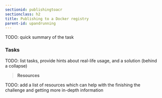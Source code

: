 ```yaml
---
sectionid: publishingtoacr
sectionclass: h2
title: Publishing to a Docker registry
parent-id: upandrunning
---
```


TODO: quick summary of the task

### Tasks

TODO: list tasks, provide hints about real-life usage, and a solution (behind a collapse)

> **Resources**

TODO: add a list of resources which can help with the finishing the challenge and getting more in-depth information
